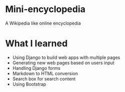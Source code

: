 # Mini-encyclopedia
A Wikipedia like online encyclopedia

# What I learned
* Using Django to build web apps with multiple pages
* Generating new web pages based on users input
* Handling Django forms
* Markdown to HTML conversion
* Search box for search content
* Using Bootstrap
